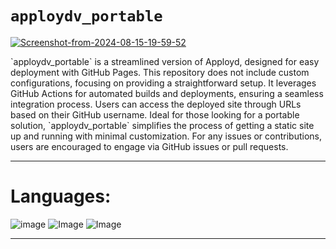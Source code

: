 <meta property="og:image" content="https://i.ibb.co/5xTmwQs/Screenshot-from-2024-08-17-17-16-53.png" />

# `apploydv_portable` 

<a href="https://ibb.co/fpBbSr9"><img src="https://i.ibb.co/fpBbSr9/Screenshot-from-2024-08-15-19-59-52.png" alt="Screenshot-from-2024-08-15-19-59-52" border="0"></a>

<p>`apploydv_portable` is a streamlined version of Apployd, designed for easy deployment with GitHub Pages. This repository does not include custom configurations, focusing on providing a straightforward setup. It leverages GitHub Actions for automated builds and deployments, ensuring a seamless integration process. Users can access the deployed site through URLs based on their GitHub username. Ideal for those looking for a portable solution, `apploydv_portable` simplifies the process of getting a static site up and running with minimal customization. For any issues or contributions, users are encouraged to engage via GitHub issues or pull requests.</p>

***
# Languages: 
 ![image](https://img.shields.io/badge/JavaScript-F7DF1E?style=for-the-badge&logo=javascript&logoColor=black) ![Image](https://img.shields.io/badge/HTML-239120?style=for-the-badge&logo=html5&logoColor=white) ![Image](https://img.shields.io/badge/CSS-239120?&style=for-the-badge&logo=css3&logoColor=white)

***

